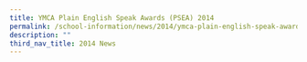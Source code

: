 ```yaml
---
title: YMCA Plain English Speak Awards (PSEA) 2014
permalink: /school-information/news/2014/ymca-plain-english-speak-awards/
description: ""
third_nav_title: 2014 News
---
```

